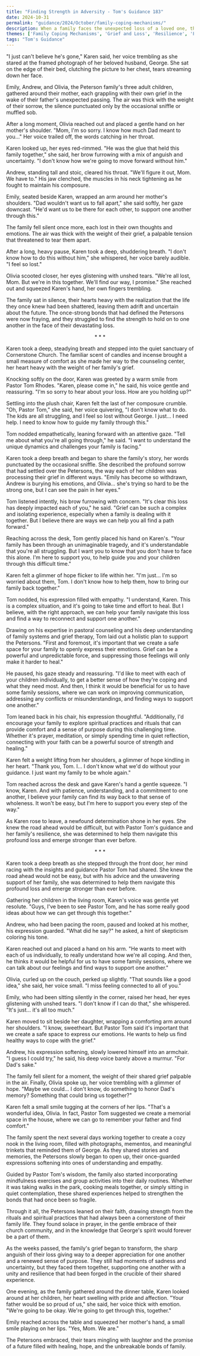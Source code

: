 ```yaml
---
title: "Finding Strength in Adversity - Tom's Guidance 183"
date: 2024-10-31
permalink: "guidance/2024/October/family-coping-mechanisms/"
description: When a family faces the unexpected loss of a loved one, they struggle to cope with their grief and find the strength to move forward. Seeking guidance from Pastor Tom Rhodes, they learn how to navigate their emotions, strengthen their family bonds, and discover the healing power of faith.
themes: ['Family Coping Mechanisms', 'Grief and Loss', 'Resilience', 'Faith and Spirituality', 'Pastoral Guidance']
tags: "Tom's Guidance"
---
```

"I just can't believe he's gone," Karen said, her voice trembling as she stared at the framed photograph of her beloved husband, George. She sat on the edge of their bed, clutching the picture to her chest, tears streaming down her face.

Emily, Andrew, and Olivia, the Peterson family's three adult children, gathered around their mother, each grappling with their own grief in the wake of their father's unexpected passing. The air was thick with the weight of their sorrow, the silence punctuated only by the occasional sniffle or muffled sob.

After a long moment, Olivia reached out and placed a gentle hand on her mother's shoulder. "Mom, I'm so sorry. I know how much Dad meant to you..." Her voice trailed off, the words catching in her throat.

Karen looked up, her eyes red-rimmed. "He was the glue that held this family together," she said, her brow furrowing with a mix of anguish and uncertainty. "I don't know how we're going to move forward without him."

Andrew, standing tall and stoic, cleared his throat. "We'll figure it out, Mom. We have to." His jaw clenched, the muscles in his neck tightening as he fought to maintain his composure.

Emily, seated beside Karen, wrapped an arm around her mother's shoulders. "Dad wouldn't want us to fall apart," she said softly, her gaze downcast. "He'd want us to be there for each other, to support one another through this."

The family fell silent once more, each lost in their own thoughts and emotions. The air was thick with the weight of their grief, a palpable tension that threatened to tear them apart.

After a long, heavy pause, Karen took a deep, shuddering breath. "I don't know how to do this without him," she whispered, her voice barely audible. "I feel so lost."

Olivia scooted closer, her eyes glistening with unshed tears. "We're all lost, Mom. But we're in this together. We'll find our way, I promise." She reached out and squeezed Karen's hand, her own fingers trembling.

The family sat in silence, their hearts heavy with the realization that the life they once knew had been shattered, leaving them adrift and uncertain about the future. The once-strong bonds that had defined the Petersons were now fraying, and they struggled to find the strength to hold on to one another in the face of their devastating loss.

<center>* * *</center>

Karen took a deep, steadying breath and stepped into the quiet sanctuary of Cornerstone Church. The familiar scent of candles and incense brought a small measure of comfort as she made her way to the counseling center, her heart heavy with the weight of her family's grief.

Knocking softly on the door, Karen was greeted by a warm smile from Pastor Tom Rhodes. "Karen, please come in," he said, his voice gentle and reassuring. "I'm so sorry to hear about your loss. How are you holding up?"

Settling into the plush chair, Karen felt the last of her composure crumble. "Oh, Pastor Tom," she said, her voice quivering, "I don't know what to do. The kids are all struggling, and I feel so lost without George. I just... I need help. I need to know how to guide my family through this."

Tom nodded empathetically, leaning forward with an attentive gaze. "Tell me about what you're all going through," he said. "I want to understand the unique dynamics and challenges your family is facing."

Karen took a deep breath and began to share the family's story, her words punctuated by the occasional sniffle. She described the profound sorrow that had settled over the Petersons, the way each of her children was processing their grief in different ways. "Emily has become so withdrawn, Andrew is burying his emotions, and Olivia... she's trying so hard to be the strong one, but I can see the pain in her eyes."

Tom listened intently, his brow furrowing with concern. "It's clear this loss has deeply impacted each of you," he said. "Grief can be such a complex and isolating experience, especially when a family is dealing with it together. But I believe there are ways we can help you all find a path forward."

Reaching across the desk, Tom gently placed his hand on Karen's. "Your family has been through an unimaginable tragedy, and it's understandable that you're all struggling. But I want you to know that you don't have to face this alone. I'm here to support you, to help guide you and your children through this difficult time."

Karen felt a glimmer of hope flicker to life within her. "I'm just... I'm so worried about them, Tom. I don't know how to help them, how to bring our family back together."

Tom nodded, his expression filled with empathy. "I understand, Karen. This is a complex situation, and it's going to take time and effort to heal. But I believe, with the right approach, we can help your family navigate this loss and find a way to reconnect and support one another."

Drawing on his expertise in pastoral counseling and his deep understanding of family systems and grief therapy, Tom laid out a holistic plan to support the Petersons. "First and foremost, it's important that we create a safe space for your family to openly express their emotions. Grief can be a powerful and unpredictable force, and suppressing those feelings will only make it harder to heal."

He paused, his gaze steady and reassuring. "I'd like to meet with each of your children individually, to get a better sense of how they're coping and what they need most. And then, I think it would be beneficial for us to have some family sessions, where we can work on improving communication, addressing any conflicts or misunderstandings, and finding ways to support one another."

Tom leaned back in his chair, his expression thoughtful. "Additionally, I'd encourage your family to explore spiritual practices and rituals that can provide comfort and a sense of purpose during this challenging time. Whether it's prayer, meditation, or simply spending time in quiet reflection, connecting with your faith can be a powerful source of strength and healing."

Karen felt a weight lifting from her shoulders, a glimmer of hope kindling in her heart. "Thank you, Tom. I... I don't know what we'd do without your guidance. I just want my family to be whole again."

Tom reached across the desk and gave Karen's hand a gentle squeeze. "I know, Karen. And with patience, understanding, and a commitment to one another, I believe your family can find its way back to that sense of wholeness. It won't be easy, but I'm here to support you every step of the way."

As Karen rose to leave, a newfound determination shone in her eyes. She knew the road ahead would be difficult, but with Pastor Tom's guidance and her family's resilience, she was determined to help them navigate this profound loss and emerge stronger than ever before.

<center>* * *</center>

Karen took a deep breath as she stepped through the front door, her mind racing with the insights and guidance Pastor Tom had shared. She knew the road ahead would not be easy, but with his advice and the unwavering support of her family, she was determined to help them navigate this profound loss and emerge stronger than ever before.

Gathering her children in the living room, Karen's voice was gentle yet resolute. "Guys, I've been to see Pastor Tom, and he has some really good ideas about how we can get through this together."

Andrew, who had been pacing the room, paused and looked at his mother, his expression guarded. "What did he say?" he asked, a hint of skepticism coloring his tone.

Karen reached out and placed a hand on his arm. "He wants to meet with each of us individually, to really understand how we're all coping. And then, he thinks it would be helpful for us to have some family sessions, where we can talk about our feelings and find ways to support one another."

Olivia, curled up on the couch, perked up slightly. "That sounds like a good idea," she said, her voice small. "I miss feeling connected to all of you."

Emily, who had been sitting silently in the corner, raised her head, her eyes glistening with unshed tears. "I don't know if I can do that," she whispered. "It's just... it's all too much."

Karen moved to sit beside her daughter, wrapping a comforting arm around her shoulders. "I know, sweetheart. But Pastor Tom said it's important that we create a safe space to express our emotions. He wants to help us find healthy ways to cope with the grief."

Andrew, his expression softening, slowly lowered himself into an armchair. "I guess I could try," he said, his deep voice barely above a murmur. "For Dad's sake."

The family fell silent for a moment, the weight of their shared grief palpable in the air. Finally, Olivia spoke up, her voice trembling with a glimmer of hope. "Maybe we could... I don't know, do something to honor Dad's memory? Something that could bring us together?"

Karen felt a small smile tugging at the corners of her lips. "That's a wonderful idea, Olivia. In fact, Pastor Tom suggested we create a memorial space in the house, where we can go to remember your father and find comfort."

The family spent the next several days working together to create a cozy nook in the living room, filled with photographs, mementos, and meaningful trinkets that reminded them of George. As they shared stories and memories, the Petersons slowly began to open up, their once-guarded expressions softening into ones of understanding and empathy.

Guided by Pastor Tom's wisdom, the family also started incorporating mindfulness exercises and group activities into their daily routines. Whether it was taking walks in the park, cooking meals together, or simply sitting in quiet contemplation, these shared experiences helped to strengthen the bonds that had once been so fragile.

Through it all, the Petersons leaned on their faith, drawing strength from the rituals and spiritual practices that had always been a cornerstone of their family life. They found solace in prayer, in the gentle embrace of their church community, and in the knowledge that George's spirit would forever be a part of them.

As the weeks passed, the family's grief began to transform, the sharp anguish of their loss giving way to a deeper appreciation for one another and a renewed sense of purpose. They still had moments of sadness and uncertainty, but they faced them together, supporting one another with a unity and resilience that had been forged in the crucible of their shared experience.

One evening, as the family gathered around the dinner table, Karen looked around at her children, her heart swelling with pride and affection. "Your father would be so proud of us," she said, her voice thick with emotion. "We're going to be okay. We're going to get through this, together."

Emily reached across the table and squeezed her mother's hand, a small smile playing on her lips. "Yes, Mom. We are."

The Petersons embraced, their tears mingling with laughter and the promise of a future filled with healing, hope, and the unbreakable bonds of family.

